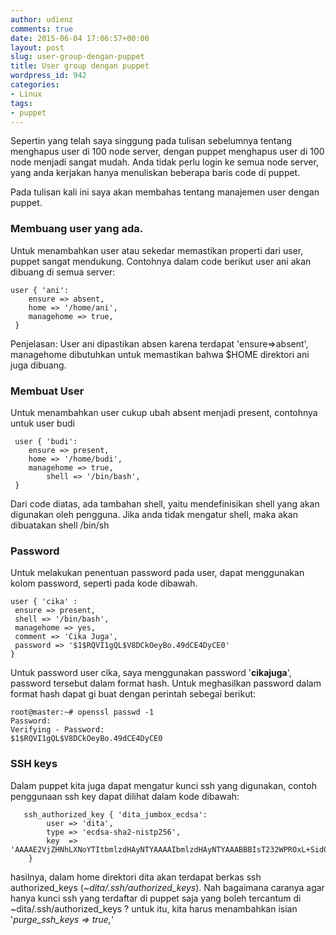 ```yaml
---
author: udienz
comments: true
date: 2015-06-04 17:06:57+00:00
layout: post
slug: user-group-dengan-puppet
title: User group dengan puppet
wordpress_id: 942
categories:
- Linux
tags:
- puppet
---
```


Sepertin yang telah saya singgung pada tulisan sebelumnya tentang menghapus user di 100 node server, dengan puppet menghapus user di 100 node menjadi sangat mudah. Anda tidak perlu login ke semua node server, yang anda kerjakan hanya menuliskan beberapa baris code di puppet.

Pada tulisan kali ini saya akan membahas tentang manajemen user dengan puppet.



### Membuang user yang ada.



Untuk menambahkan user atau sekedar memastikan properti dari user, puppet sangat mendukung. Contohnya dalam code berikut user ani akan dibuang di semua server:


    
    user { 'ani':
        ensure => absent,
        home => '/home/ani',
        managehome => true,
     }
    



Penjelasan:
User ani dipastikan absen karena terdapat 'ensure=>absent', managehome dibutuhkan untuk memastikan bahwa $HOME direktori ani juga dibuang.



### Membuat User



Untuk menambahkan user cukup ubah absent menjadi present, contohnya untuk user budi


    
     user { 'budi':
        ensure => present,
        home => '/home/budi',
        managehome => true,
            shell => '/bin/bash',
     }
    



Dari code diatas, ada tambahan shell, yaitu mendefinisikan shell yang akan digunakan oleh pengguna. Jika anda tidak mengatur shell, maka akan dibuatakan shell /bin/sh



### Password



Untuk melakukan penentuan password pada user, dapat menggunakan kolom password, seperti pada kode dibawah.


    
    user { 'cika' :
     ensure => present,
     shell => '/bin/bash',
     managehome => yes,
     comment => 'Cika Juga',
     password => '$1$RQVI1gQL$V8DCkOeyBo.49dCE4DyCE0'
    }
    



Untuk password user cika, saya menggunakan password '**cikajuga**', password tersebut dalam format hash. Untuk meghasilkan password dalam format hash dapat gi buat dengan perintah sebegai berikut:


    
    root@master:~# openssl passwd -1
    Password:
    Verifying - Password:
    $1$RQVI1gQL$V8DCkOeyBo.49dCE4DyCE0
    





### SSH keys



Dalam puppet kita juga dapat mengatur kunci ssh yang digunakan, contoh penggunaan ssh key dapat dilihat dalam kode dibawah:


    
       ssh_authorized_key { 'dita_jumbox_ecdsa':
            user => 'dita',
            type => 'ecdsa-sha2-nistp256',
            key  => 'AAAAE2VjZHNhLXNoYTItbmlzdHAyNTYAAAAIbmlzdHAyNTYAAABBBIsT232WPROxL+Sid0lIr96uOk0rl/Rp6YVrQZNkwBLIa9OJXAk55QDoyFePvRc0xxevKCbcZbmVG2kpm6zsSgM='
        }
    



hasilnya, dalam home direktori dita akan terdapat berkas ssh authorized_keys (_~dita/.ssh/authorized_keys_). Nah bagaimana caranya agar hanya kunci ssh yang terdaftar di puppet saja yang boleh tercantum di ~dita/.ssh/authorized_keys ? untuk itu, kita harus menambahkan isian '_purge_ssh_keys => true,_'
